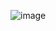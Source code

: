 ![image](https://user-images.githubusercontent.com/79454375/223724574-e8c00a86-2c80-456b-91ca-8941a7427039.png)
